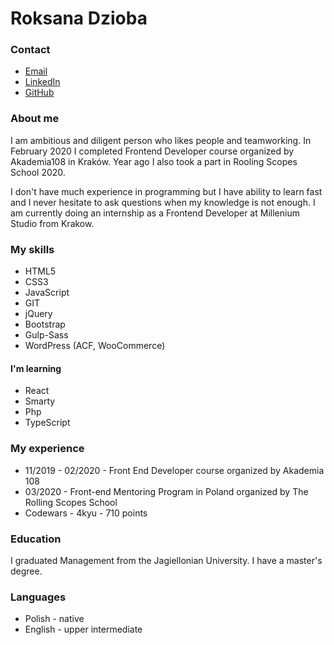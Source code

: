 # Roksana Dzioba

### Contact 
* [Email](roksana.dzioba@gmail.com)
* [LinkedIn](https://www.linkedin.com/in/roksana-dzioba-268a33156/)
* [GitHub](https://github.com/platypuswithoutk)

### About me
I am ambitious and diligent person who likes people and teamworking. In February 2020 I completed Frontend Developer course organized by Akademia108 in Kraków. Year ago I also took a part in Rooling Scopes School 2020.
 
I don't have much experience in programming but I have ability to learn fast and I never hesitate to ask questions when my knowledge is not enough. I am currently doing an internship as a Frontend Developer at Millenium Studio from Krakow.

### My skills
* HTML5
* CSS3
* JavaScript
* GIT
* jQuery
* Bootstrap
* Gulp-Sass
* WordPress (ACF, WooCommerce)

#### I'm learning
* React 
* Smarty
* Php
* TypeScript

### My experience
* 11/2019 - 02/2020 - Front End Developer course organized by Akademia 108
* 03/2020 - Front-end Mentoring Program in Poland organized by The Rolling Scopes School
* Codewars - 4kyu - 710 points

### Education
I graduated Management from the Jagiellonian University. I have a master's degree.

### Languages
* Polish - native
* English - upper intermediate 
